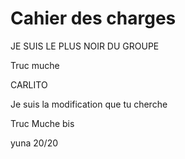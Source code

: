 # Cahier des charges

JE SUIS LE PLUS NOIR DU GROUPE

Truc muche

CARLITO

Je suis la modification que tu cherche

Truc Muche bis

yuna 20/20
